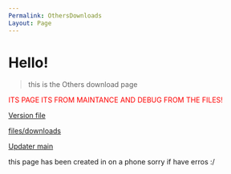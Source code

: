 ```yaml
---
Permalink: OthersDownloads
Layout: Page
---
```


<h1>Hello!</h1>

> this is the Others download page

<p style="color: red;">ITS PAGE ITS FROM MAINTANCE AND DEBUG FROM THE FILES!</p>

<p>
  <a href="">Version file</a>
  
  <a href="https://github.com/gabrielramires/MinecraftServerMenu/tree/Files/Downloads">files/downloads</a>
  
  <a href="https://github.com/gabrielramires/MinecraftServerMenu/blob/Files/Downloads/Atualizador.bat">Updater main</a>
</p>
  
this page has been created in on a phone sorry if have erros :/
